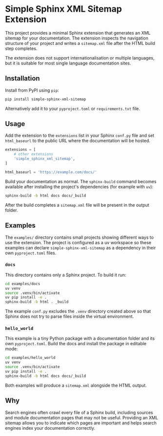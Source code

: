 # Simple Sphinx XML Sitemap Extension

This project provides a minimal Sphinx extension that generates an XML sitemap
for your documentation.  The extension inspects the navigation structure of your
project and writes a `sitemap.xml` file after the HTML build step completes.

The extension does not support internationalisation or multiple languages, but
it is suitable for most single language documentation sites.

## Installation

Install from PyPI using `pip`:

```bash
pip install simple-sphinx-xml-sitemap
```

Alternatively add it to your `pyproject.toml` or `requirements.txt` file.

## Usage

Add the extension to the `extensions` list in your Sphinx `conf.py` file and
set `html_baseurl` to the public URL where the documentation will be hosted.

```python
extensions = [
    # other extensions
    'simple_sphinx_xml_sitemap',
]

html_baseurl = 'https://example.com/docs/'
```

Build your documentation as normal.  The `sphinx-build` command becomes
available after installing the project's dependencies (for example with
`uv`):

```bash
sphinx-build -b html docs docs/_build
```

After the build completes a `sitemap.xml` file will be present in the output
folder.

## Examples

The `examples/` directory contains small projects showing different ways to use
the extension. The project is configured as a uv workspace so these examples can
declare `simple-sphinx-xml-sitemap` as a dependency in their own
`pyproject.toml` files.

### `docs`

This directory contains only a Sphinx project.  To build it run:

```bash
cd examples/docs
uv venv
source .venv/bin/activate
uv pip install -e .
sphinx-build -b html . _build
```

The example ``conf.py`` excludes the ``.venv`` directory created above so that
Sphinx does not try to parse files inside the virtual environment.

### `hello_world`

This example is a tiny Python package with a documentation folder and its own
`pyproject.toml`.  Build the docs and install the package in editable mode:

```bash
cd examples/hello_world
uv venv
source .venv/bin/activate
uv pip install -e .
sphinx-build -b html docs docs/_build
```

Both examples will produce a `sitemap.xml` alongside the HTML output.

## Why

Search engines often crawl every file of a Sphinx build, including sources and
module documentation pages that may not be useful.  Providing an XML sitemap
allows you to indicate which pages are important and helps search engines index
your documentation correctly.

